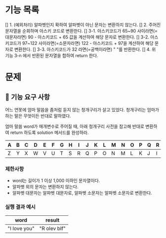 # 기능 목록

[] 1. (예외처리) 알파벳인지 확하여 알파벳이 아닌 문자는 변환하지 않는다.
[] 2. 주어진 문자열을 순회하며 아스키 코드로 변환한다.
[] 3-1. 아스키코드가 65~90 사이라면(=대문자라면) 90 - 아스키코드 + 65 값을 계산하여 해당 문자로 변환한다.
[] 3-2. 아스키코드가 97~122 사이라면(=소문자라면) 122 - 아스키코드 + 97을 계산하여 해당 문자로 변환한다.
[] 3-3. 아스키코드가 32 라면(=공백이라면) " "를 반환한다.
[] 4. 위 기능 3-n 에서 반환된 문자열을 합하여 return 한다.

# 문제

## 🚀 기능 요구 사항

어느 연못에 엄마 말씀을 좀처럼 듣지 않는 청개구리가 살고 있었다. 청개구리는 엄마가 하는 말은 무엇이든 반대로 말하였다.

엄마 말씀 word가 매개변수로 주어질 때, 아래 청개구리 사전을 참고해 반대로 변환하여 return 하도록 solution 메서드를 완성하라.

| A   | B   | C   | D   | E   | F   | G   | H   | I   | J   | K   | L   | M   | N   | O   | P   | Q   | R   | S   | T   | U   | V   | W   | X   | Y   | Z   |
| --- | --- | --- | --- | --- | --- | --- | --- | --- | --- | --- | --- | --- | --- | --- | --- | --- | --- | --- | --- | --- | --- | --- | --- | --- | --- |
| Z   | Y   | X   | W   | V   | U   | T   | S   | R   | Q   | P   | O   | N   | M   | L   | K   | J   | I   | H   | G   | F   | E   | D   | C   | B   | A   |

### 제한사항

- word는 길이가 1 이상 1,000 이하인 문자열이다.
- 알파벳 외의 문자는 변환하지 않는다.
- 알파벳 대문자는 알파벳 대문자로, 알파벳 소문자는 알파벳 소문자로 변환한다.

### 실행 결과 예시

| word         | result       |
| ------------ | ------------ |
| "I love you" | "R olev blf" |
